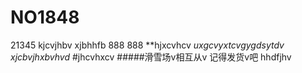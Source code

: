# NO1848
21345
kjcvjhbv
xjbhhfb
888
888
**hjxcvhcv
*uxgcvyxtcvgygdsytdv
xjcbvjhxbvhvd*
#jhcvhxcv
#####滑雪场v相互从v
记得发货v吧
hhdfjhv
